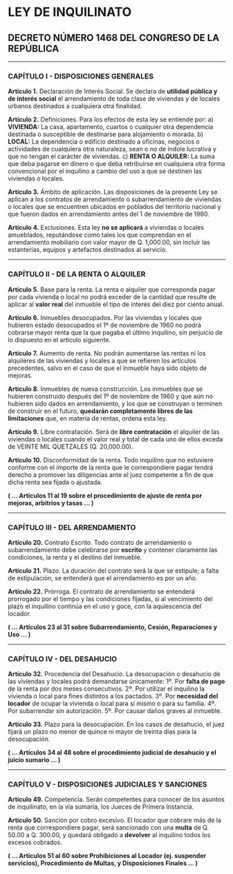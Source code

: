 # LEY DE INQUILINATO
## DECRETO NÚMERO 1468 DEL CONGRESO DE LA REPÚBLICA

---

### CAPÍTULO I - DISPOSICIONES GENERALES

**Artículo 1.** Declaración de Interés Social.
Se declara de **utilidad pública y de interés social** el arrendamiento de toda clase de viviendas y de locales urbanos destinados a cualquiera otra finalidad.

**Artículo 2.** Definiciones.
Para los efectos de esta ley se entiende por:
a) **VIVIENDA:** La casa, apartamento, cuartos o cualquier otra dependencia destinada o susceptible de destinarse para alojamiento o morada.
b) **LOCAL:** La dependencia o edificio destinado a oficinas, negocios o actividades de cualquiera otra naturaleza, sean o no de índole lucrativa y que no tengan el carácter de viviendas.
c) **RENTA O ALQUILER:** La suma que deba pagarse en dinero o que deba retribuirse en cualquiera otra forma convencional por el inquilino a cambio del uso a que se destinen las viviendas o locales.

**Artículo 3.** Ámbito de aplicación.
Las disposiciones de la presente Ley se aplican a los contratos de arrendamiento o subarrendamiento de viviendas o locales que se encuentren ubicados en poblados del territorio nacional y que fueron dados en arrendamiento antes del 1 de noviembre de 1960.

**Artículo 4.** Exclusiones.
Esta ley **no se aplicará** a viviendas o locales amueblados, reputándose como tales los que comprendan en el arrendamiento mobiliario con valor mayor de Q. 1,000.00, sin incluir las estanterías, equipos y artefactos destinados al servicio.

---

### CAPÍTULO II - DE LA RENTA O ALQUILER

**Artículo 5.** Base para la renta.
La renta o alquiler que corresponda pagar por cada vivienda o local no podrá exceder de la cantidad que resulte de aplicar al **valor real** del inmueble el tipo de interés del diez por ciento anual.

**Artículo 6.** Inmuebles desocupados.
Por las viviendas y locales que hubieren estado desocupados el 1º de noviembre de 1960 no podrá cobrarse mayor renta que la que pagaba el último inquilino, sin perjuicio de lo dispuesto en el artículo siguiente.

**Artículo 7.** Aumento de renta.
No podrán aumentarse las rentas ni los alquileres de las viviendas y locales a que se refieren los artículos precedentes, salvo en el caso de que el inmueble haya sido objeto de mejoras.

**Artículo 8.** Inmuebles de nueva construcción.
Los inmuebles que se hubieren construido después del 1º de noviembre de 1960 y que aún no hubieren sido dados en arrendamiento, y los que se construyan o terminen de construir en el futuro, **quedarán completamente libres de las limitaciones** que, en materia de rentas, ordena esta ley.

**Artículo 9.** Libre contratación.
Será de **libre contratación** el alquiler de las viviendas o locales cuando el valor real y total de cada uno de ellos exceda de VEINTE MIL QUETZALES (Q. 20,000.00).

**Artículo 10.** Disconformidad de la renta.
Todo inquilino que no estuviere conforme con el importe de la renta que le correspondiere pagar tendrá derecho a promover las diligencias ante el juez competente a fin de que dicha renta sea fijada o ajustada.

**( ... Artículos 11 al 19 sobre el procedimiento de ajuste de renta por mejoras, arbitrios y tasas ... )**

---

### CAPÍTULO III - DEL ARRENDAMIENTO

**Artículo 20.** Contrato Escrito.
Todo contrato de arrendamiento o subarrendamiento debe celebrarse por **escrito** y contener claramente las condiciones, la renta y el destino del inmueble.

**Artículo 21.** Plazo.
La duración del contrato será la que se estipule; a falta de estipulación, se entenderá que el arrendamiento es por un año.

**Artículo 22.** Prórroga.
El contrato de arrendamiento se entenderá prorrogado por el tiempo y las condiciones fijadas, si al vencimiento del plazo el inquilino continúa en el uso y goce, con la aquiescencia del locador.

**( ... Artículos 23 al 31 sobre Subarrendamiento, Cesión, Reparaciones y Uso ... )**

---

### CAPÍTULO IV - DEL DESAHUCIO

**Artículo 32.** Procedencia del Desahucio.
La desocupación o desahucio de las viviendas y locales podrá demandarse únicamente:
1º. Por **falta de pago** de la renta por dos meses consecutivos.
2º. Por utilizar el inquilino la vivienda o local para fines distintos a los pactados.
3º. Por **necesidad del locador** de ocupar la vivienda o local para sí mismo o para su familia.
4º. Por subarrendar sin autorización.
5º. Por causar daños graves al inmueble.

**Artículo 33.** Plazo para la desocupación.
En los casos de desahucio, el juez fijará un plazo no menor de quince ni mayor de treinta días para la desocupación.

**( ... Artículos 34 al 48 sobre el procedimiento judicial de desahucio y el juicio sumario ... )**

---

### CAPÍTULO V - DISPOSICIONES JUDICIALES Y SANCIONES

**Artículo 49.** Competencia.
Serán competentes para conocer de los asuntos de inquilinato, en la vía sumaria, los Jueces de Primera Instancia.

**Artículo 50.** Sanción por cobro excesivo.
El locador que cobrare más de la renta que correspondiere pagar, será sancionado con una **multa** de Q. 50.00 a Q. 300.00, y quedará obligado a **devolver** al inquilino todos los excesos cobrados.

**( ... Artículos 51 al 60 sobre Prohibiciones al Locador (ej. suspender servicios), Procedimiento de Multas, y Disposiciones Finales ... )**

